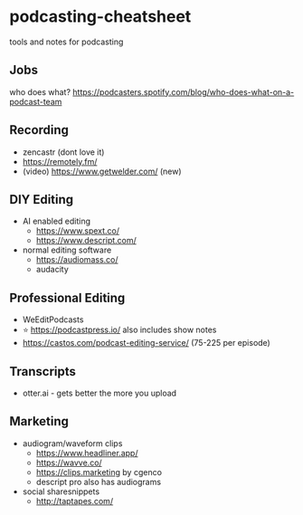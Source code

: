 # podcasting-cheatsheet

tools and notes for podcasting

## Jobs

who does what? https://podcasters.spotify.com/blog/who-does-what-on-a-podcast-team

## Recording

- zencastr (dont love it)
- https://remotely.fm/
- (video) https://www.getwelder.com/ (new)


## DIY Editing

- AI enabled editing
  - https://www.spext.co/
  - https://www.descript.com/
- normal editing software
	- https://audiomass.co/
	- audacity

## Professional Editing

- WeEditPodcasts
- :star: https://podcastpress.io/ also includes show notes
- https://castos.com/podcast-editing-service/ (75-225 per episode)

## Transcripts

- otter.ai - gets better the more you upload

## Marketing

- audiogram/waveform clips
  - https://www.headliner.app/
  - https://wavve.co/
  - https://clips.marketing by cgenco
  - descript pro also has audiograms
- social sharesnippets
  - http://taptapes.com/
